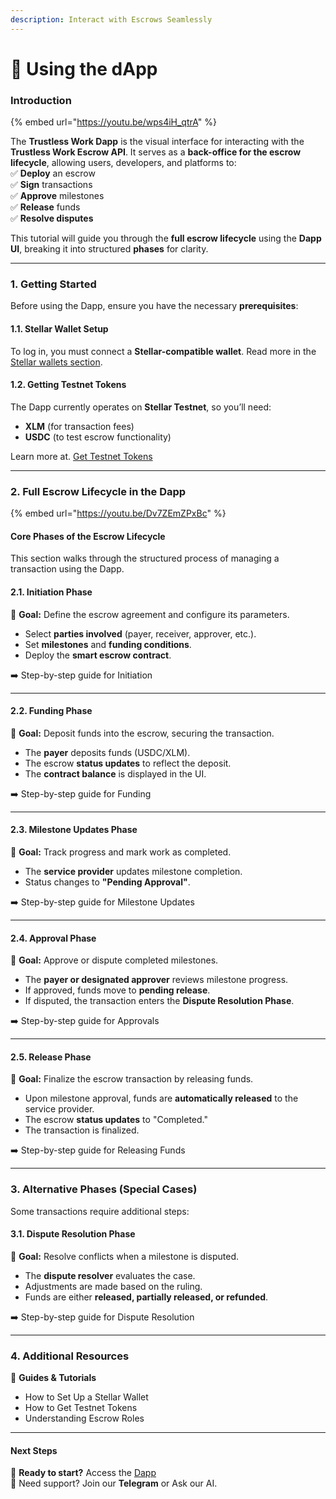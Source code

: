 ```yaml
---
description: Interact with Escrows Seamlessly
---
```


# 🤖 Using the dApp

### **Introduction**

{% embed url="https://youtu.be/wps4iH_qtrA" %}

The **Trustless Work Dapp** is the visual interface for interacting with the **Trustless Work Escrow API**. It serves as a **back-office for the escrow lifecycle**, allowing users, developers, and platforms to:\
✅ **Deploy** an escrow\
✅ **Sign** transactions\
✅ **Approve** milestones\
✅ **Release** funds\
✅ **Resolve disputes**

This tutorial will guide you through the **full escrow lifecycle** using the **Dapp UI**, breaking it into structured **phases** for clarity.

***

### **1. Getting Started**

Before using the Dapp, ensure you have the necessary **prerequisites**:

#### **1.1. Stellar Wallet Setup**

To log in, you must connect a **Stellar-compatible wallet**. Read more in the [Stellar wallets section](../../technology-overview/stellar-wallets/).&#x20;

#### **1.2. Getting Testnet Tokens**

The Dapp currently operates on **Stellar Testnet**, so you’ll need:

* **XLM** (for transaction fees)
* **USDC** (to test escrow functionality)

Learn more at. [Get Testnet Tokens](./#id-1.2.-getting-testnet-tokens)

***

### **2. Full Escrow Lifecycle in the Dapp**

{% embed url="https://youtu.be/Dv7ZEmZPxBc" %}

#### **Core Phases of the Escrow Lifecycle**

This section walks through the structured process of managing a transaction using the Dapp.

#### **2.1. Initiation Phase**

📌 **Goal:** Define the escrow agreement and configure its parameters.

* Select **parties involved** (payer, receiver, approver, etc.).
* Set **milestones** and **funding conditions**.
* Deploy the **smart escrow contract**.

➡️ Step-by-step guide for Initiation

***

#### **2.2. Funding Phase**

📌 **Goal:** Deposit funds into the escrow, securing the transaction.

* The **payer** deposits funds (USDC/XLM).
* The escrow **status updates** to reflect the deposit.
* The **contract balance** is displayed in the UI.

➡️ Step-by-step guide for Funding

***

#### **2.3. Milestone Updates Phase**

📌 **Goal:** Track progress and mark work as completed.

* The **service provider** updates milestone completion.
* Status changes to **"Pending Approval"**.

➡️ Step-by-step guide for Milestone Updates

***

#### **2.4. Approval Phase**

📌 **Goal:** Approve or dispute completed milestones.

* The **payer or designated approver** reviews milestone progress.
* If approved, funds move to **pending release**.
* If disputed, the transaction enters the **Dispute Resolution Phase**.

➡️ Step-by-step guide for Approvals

***

#### **2.5. Release Phase**

📌 **Goal:** Finalize the escrow transaction by releasing funds.

* Upon milestone approval, funds are **automatically released** to the service provider.
* The escrow **status updates** to "Completed."
* The transaction is finalized.

➡️ Step-by-step guide for Releasing Funds

***

### **3. Alternative Phases (Special Cases)**

Some transactions require additional steps:

#### **3.1. Dispute Resolution Phase**

📌 **Goal:** Resolve conflicts when a milestone is disputed.

* The **dispute resolver** evaluates the case.
* Adjustments are made based on the ruling.
* Funds are either **released, partially released, or refunded**.

➡️ Step-by-step guide for Dispute Resolution

***

### **4. Additional Resources**

📖 **Guides & Tutorials**

* How to Set Up a Stellar Wallet
* How to Get Testnet Tokens
* Understanding Escrow Roles

***

#### **Next Steps**

🔹 **Ready to start?** Access the [Dapp](https://dapp.trustlesswork.com)\
🔹 Need support? Join our **Telegram** or Ask our AI.

